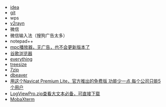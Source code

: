 - [idea](https://www.jetbrains.com.cn/idea/download/other.html)
-  [git](https://git-scm.com/downloads)
- wps
- [v2rayn](https://github.com/2dust/v2rayN)
- 微信
- 微信输入法（搜狗广告太多）
- notepad++
- [mpc播放器，无广告，也不会更新版本了](https://github.com/mpc-hc/mpc-hc/releases/tag/1.7.13)
- [谷歌浏览器](https://www.google.com/intl/zh-CN/chrome/)
- [everything](https://www.voidtools.com/)
- [treesize](https://www.jam-software.com/treesize_free)
- [7zip](https://7-zip.org/download.html)
- [dbeaver](https://dbeaver.io/download/) 
- [用这个Navicat Premium Lite，官方推出的免费版  功能少一点,每个公司只能5个用户](https://www.navicat.com/en/products/navicat-premium-lite)
- [LogViewPro.zip查看大文本必备，可直接下载](https://github.com/user-attachments/files/17613553/LogViewPro.zip)
- [MobaXterm](https://mobaxterm.mobatek.net/download.html) 
